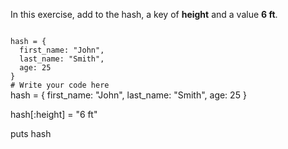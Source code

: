 In this exercise, add to the
hash, a key of **height** and
a value **6 ft**.

<codeblock language="ruby" type="exercise" testMode="fixedInput">
<code>
hash = {
  first_name: "John",
  last_name: "Smith",
  age: 25
}
# Write your code here
</code>

<solution>
hash = {
  first_name: "John",
  last_name: "Smith",
  age: 25
}

hash[:height] = "6 ft"

puts hash
</solution>
</codeblock>

